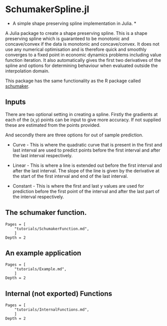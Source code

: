 # SchumakerSpline.jl

* A simple shape preserving spline implementation in Julia. *

A Julia package to create a shape preserving spline. This is a shape preserving spline which is guaranteed to be monotonic and concave/convex if the data is monotonic and concave/convex. It does not use any numerical optimisation and is therefore quick and smoothly converges to a fixed point in economic dynamics problems including value function iteration. It also automatically gives the first two derivatives
of the spline and options for determining behaviour when evaluated outside the interpolation domain.

This package has the same functionality as the R package called [schumaker](https://cran.r-project.org/web/packages/schumaker/index.html).

## Inputs

There are two optional setting in creating a spline. Firstly the gradients at each of the (x,y) points can be input to give more accuracy. If not supplied these are estimated from the points provided.

And secondly there are three options for out of sample prediction.

  * Curve - This is where the quadratic curve that is present in the first and last interval are used to predict points before the first interval and after the last interval respectively.

  * Linear - This is where a line is extended out before the first interval and after the last interval. The slope of the line is given by the derivative at the start of the first interval and end of the last interval.

  * Constant - This is where the first and last y values are used for prediction before the first point of the interval and after the last part of the interval respectively.

## The schumaker function.

```@contents
Pages = [
    "tutorials/SchumakerFunction.md",
    ]
Depth = 2
```

## An example application

```@contents
Pages = [
    "tutorials/Example.md",
    ]
Depth = 2
```


## Internal (not exported) Functions

```@contents
Pages = [
    "tutorials/InternalFunctions.md",
    ]
Depth = 2
```
